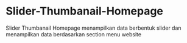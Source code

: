 # Slider-Thumbanail-Homepage
Slider Thumbanail Homepage menampilkan data berbentuk slider dan menampilkan data berdasarkan section menu website
